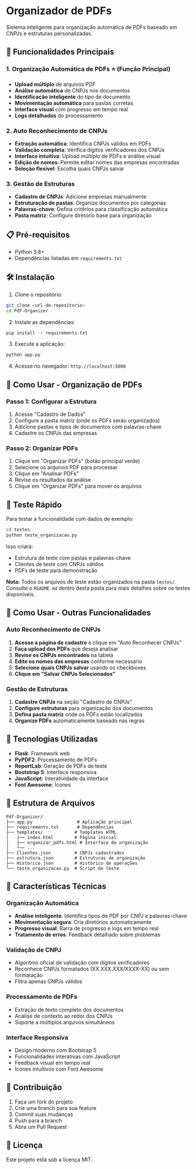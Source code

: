 # Organizador de PDFs

Sistema inteligente para organização automática de PDFs baseado em CNPJs e estruturas personalizadas.

## 🚀 Funcionalidades Principais

### 1. **Organização Automática de PDFs** ⭐ (Função Principal)
- **Upload múltiplo** de arquivos PDF
- **Análise automática** de CNPJs nos documentos
- **Identificação inteligente** do tipo de documento
- **Movimentação automática** para pastas corretas
- **Interface visual** com progresso em tempo real
- **Logs detalhados** do processamento

### 2. **Auto Reconhecimento de CNPJs**
- **Extração automática**: Identifica CNPJs válidos em PDFs
- **Validação completa**: Verifica dígitos verificadores dos CNPJs
- **Interface intuitiva**: Upload múltiplo de PDFs e análise visual
- **Edição de nomes**: Permite editar nomes das empresas encontradas
- **Seleção flexível**: Escolha quais CNPJs salvar

### 3. **Gestão de Estruturas**
- **Cadastro de CNPJs**: Adicione empresas manualmente
- **Estruturação de pastas**: Organize documentos por categorias
- **Palavras-chave**: Defina critérios para classificação automática
- **Pasta matriz**: Configure diretório base para organização

## 📋 Pré-requisitos

- Python 3.8+
- Dependências listadas em `requirements.txt`

## 🛠️ Instalação

1. Clone o repositório:
```bash
git clone <url-do-repositorio>
cd Pdf-Organizer
```

2. Instale as dependências:
```bash
pip install -r requirements.txt
```

3. Execute a aplicação:
```bash
python app.py
```

4. Acesse no navegador: `http://localhost:5000`

## 🎯 Como Usar - Organização de PDFs

### Passo 1: Configurar a Estrutura
1. Acesse "Cadastro de Dados"
2. Configure a pasta matriz (onde os PDFs serão organizados)
3. Adicione pastas e tipos de documentos com palavras-chave
4. Cadastre os CNPJs das empresas

### Passo 2: Organizar PDFs
1. Clique em "Organizar PDFs" (botão principal verde)
2. Selecione os arquivos PDF para processar
3. Clique em "Analisar PDFs"
4. Revise os resultados da análise
5. Clique em "Organizar PDFs" para mover os arquivos

## 🧪 Teste Rápido

Para testar a funcionalidade com dados de exemplo:

```bash
cd testes
python teste_organizacao.py
```

Isso criará:
- Estrutura de teste com pastas e palavras-chave
- Clientes de teste com CNPJs válidos
- PDFs de teste para demonstração

**Nota:** Todos os arquivos de teste estão organizados na pasta `testes/`. Consulte o `README.md` dentro desta pasta para mais detalhes sobre os testes disponíveis.

## 📖 Como Usar - Outras Funcionalidades

### Auto Reconhecimento de CNPJs

1. **Acesse a página de cadastro** e clique em "Auto Reconhecer CNPJs"
2. **Faça upload dos PDFs** que deseja analisar
3. **Revise os CNPJs encontrados** na tabela
4. **Edite os nomes das empresas** conforme necessário
5. **Selecione quais CNPJs salvar** usando os checkboxes
6. **Clique em "Salvar CNPJs Selecionados"**

### Gestão de Estruturas

1. **Cadastre CNPJs** na seção "Cadastro de CNPJs"
2. **Configure estruturas** para organização dos documentos
3. **Defina pasta matriz** onde os PDFs estão localizados
4. **Organize PDFs** automaticamente baseado nas regras

## 🔧 Tecnologias Utilizadas

- **Flask**: Framework web
- **PyPDF2**: Processamento de PDFs
- **ReportLab**: Geração de PDFs de teste
- **Bootstrap 5**: Interface responsiva
- **JavaScript**: Interatividade da interface
- **Font Awesome**: Ícones

## 📁 Estrutura de Arquivos

```
Pdf-Organizer/
├── app.py                 # Aplicação principal
├── requirements.txt       # Dependências
├── templates/            # Templates HTML
│   ├── index.html        # Página inicial
│   ├── organizar_pdfs.html # Interface de organização
│   └── ...
├── Clientes.json         # CNPJs cadastrados
├── estrutura.json        # Estruturas de organização
├── Historico.json        # Histórico de operações
└── teste_organizacao.py  # Script de teste
```

## 🎯 Características Técnicas

### Organização Automática
- **Análise inteligente**: Identifica tipos de PDF por CNPJ e palavras-chave
- **Movimentação segura**: Cria diretórios automaticamente
- **Progresso visual**: Barra de progresso e logs em tempo real
- **Tratamento de erros**: Feedback detalhado sobre problemas

### Validação de CNPJ
- Algoritmo oficial de validação com dígitos verificadores
- Reconhece CNPJs formatados (XX.XXX.XXX/XXXX-XX) ou sem formatação
- Filtra apenas CNPJs válidos

### Processamento de PDFs
- Extração de texto completo dos documentos
- Análise de contexto ao redor dos CNPJs
- Suporte a múltiplos arquivos simultâneos

### Interface Responsiva
- Design moderno com Bootstrap 5
- Funcionalidades interativas com JavaScript
- Feedback visual em tempo real
- Ícones intuitivos com Font Awesome

## 🤝 Contribuição

1. Faça um fork do projeto
2. Crie uma branch para sua feature
3. Commit suas mudanças
4. Push para a branch
5. Abra um Pull Request

## 📄 Licença

Este projeto está sob a licença MIT.
